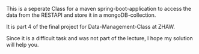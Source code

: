 This is a seperate Class for a maven spring-boot-application to access the data from the RESTAPI and store it in a mongoDB-collection.

It is part 4 of the final project for Data-Management-Class at ZHAW.

Since it is a difficult task and was not part of the lecture, I hope my solution will help you.